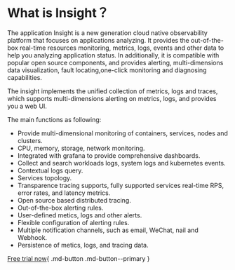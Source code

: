 # What is Insight？

The application Insight is a new generation cloud native observability platform that focuses on applications analyzing. It provides the out-of-the-box real-time resources monitoring, metrics, logs, events and other data to help you analyzing  application status. In additionally, it is compatible with popular open source components, and provides alerting, multi-dimensions data visualization, fault locating,one-click monitoring and diagnosing capabilities.

The insight implements the unified collection of metrics, logs and traces, which supports multi-dimensions alerting on metrics, logs, and provides you a web UI.

The main functions as following:

- Provide multi-dimensional monitoring of containers, services, nodes and clusters.
- CPU, memory, storage, network monitoring.
- Integrated with grafana to provide comprehensive dashboards.
- Collect and search workloads logs, system logs and kubernetes events.
- Contextual logs query.
- Services topology.
- Transparence tracing supports, fully supported services real-time RPS, error rates, and latency metrics.
- Open source based distributed tracing.
- Out-of-the-box alerting rules.
- User-defined metics, logs and other alerts.
- Flexible configuration of alerting rules.
- Multiple notification channels, such as email, WeChat, nail and Webhook.
- Persistence of metics, logs, and tracing data.

[Free trial now](../../dce/license0.md){ .md-button .md-button--primary }
